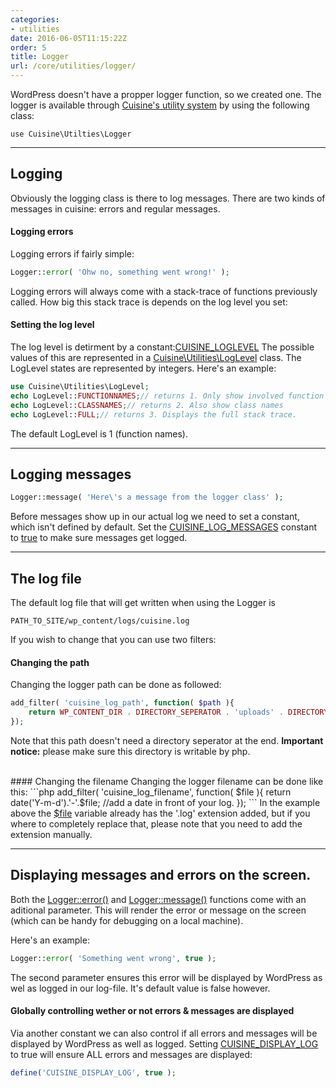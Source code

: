 ```yaml
---
categories:
- utilities
date: 2016-06-05T11:15:22Z
order: 5
title: Logger
url: /core/utilities/logger/
---
```


WordPress doesn't have a propper logger function, so we created one. The logger is available through [Cuisine's utility system](/core/getting-started/structure#utilities) by using the following class:

`use Cuisine\Utilties\Logger`

---

## Logging
Obviously the logging class is there to log messages. There are two kinds of messages in cuisine: errors and regular messages.

#### Logging errors
Logging errors if fairly simple:
```php
Logger::error( 'Ohw no, something went wrong!' ); 
```
Logging errors will always come with a stack-trace of functions previously called. How big this stack trace is depends on the log level you set:
<br/>

#### Setting the log level
The log level is detirment by a constant:<ins>CUISINE_LOGLEVEL</ins>
The possible values of this are represented in a <ins>Cuisine\Utilities\LogLevel</ins> class. The LogLevel states are represented by integers. 
Here's an example:

```php
use Cuisine\Utilities\LogLevel;
echo LogLevel::FUNCTIONNAMES;// returns 1. Only show involved function names
echo LogLevel::CLASSNAMES;// returns 2. Also show class names
echo LogLevel::FULL;// returns 3. Displays the full stack trace.
```
The default LogLevel is 1 (function names).

---

## Logging messages
```php
Logger::message( 'Here\'s a message from the logger class' );
```
Before messages show up in our actual log we need to set a constant, which isn't defined by default. Set the <ins>CUISINE_LOG_MESSAGES</ins> constant to <ins>true</ins> to make sure messages get logged. 

---

## The log file

The default log file that will get written when using the Logger is

`PATH_TO_SITE/wp_content/logs/cuisine.log`

If you wish to change that you can use two filters:


#### Changing the path
Changing the logger path can be done as followed:
```php
add_filter( 'cuisine_log_path', function( $path ){
    return WP_CONTENT_DIR . DIRECTORY_SEPERATOR . 'uploads' . DIRECTORY_SEPERATOR . 'logger'
});
```
Note that this path doesn't need a directory seperator at the end.
**Important notice:** please make sure this directory is writable by php. 

<br/>
#### Changing the filename
Changing the logger filename can be done like this:
```php
add_filter( 'cuisine_log_filename', function( $file ){
    return date('Y-m-d').'-'.$file; //add a date in front of your log.
});
```
In the example above the <ins>$file</ins> variable already has the '.log' extension added, but if you where to completely replace that, please note that you need to add the extension manually.

---

## Displaying messages and errors on the screen.

Both the <ins>Logger::error()</ins> and <ins>Logger::message()</ins> functions come with an aditional parameter. This will render the error or message on the screen (which can be handy for debugging on a local machine).

Here's an example:
```php
Logger::error( 'Something went wrong', true );
```
The second parameter ensures this error will be displayed by WordPress as wel as logged in our log-file. It's default value is false however.

#### Globally controlling wether or not errors & messages are displayed
Via another constant we can also control if all errors and messages will be displayed by WordPress as well as logged. Setting <ins>CUISINE_DISPLAY_LOG</ins> to true will ensure ALL errors and messages are displayed:

```php
define('CUISINE_DISPLAY_LOG', true );
```

